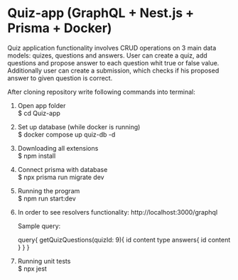 # Quiz-app (GraphQL + Nest.js + Prisma + Docker)   
Quiz application functionality involves CRUD operations on 3 main data models: quizes, questions and answers. User can create a quiz, add questions and propose answer to each question whit true or false value. Additionally user can create a submission, which checks if his proposed answer to given question is correct.

After cloning repository write following commands into terminal:
1. Open app folder  
   $ cd Quiz-app

2. Set up database (while docker is running)  
   $ docker compose up quiz-db -d

3. Downloading all extensions   
   $ npm install
   
4. Connect prisma with database    
   $ npx prisma run migrate dev
   
5. Running the program   
   $ npm run start:dev
 
6. In order to see resolvers functionality:
    http://localhost:3000/graphql

   Sample query:
   
   query{
     getQuizQuestions(quizId: 9){
       id
       content
       type
       answers{
         id
         content
       }
     }
   }
       
7. Running unit tests  
   $ npx jest
